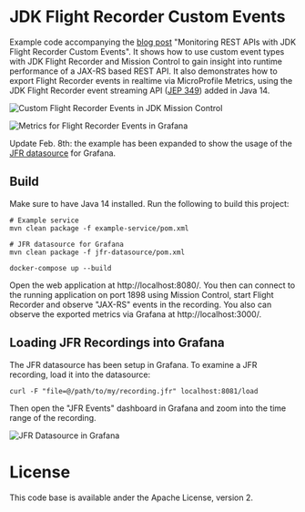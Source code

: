 # JDK Flight Recorder Custom Events

Example code accompanying the [blog post](https://www.morling.dev/blog/rest-api-monitoring-with-custom-jdk-flight-recorder-events/) "Monitoring REST APIs with JDK Flight Recorder Custom Events".
It shows how to use custom event types with JDK Flight Recorder and Mission Control to gain insight into runtime performance of a JAX-RS based REST API.
It also demonstrates how to export Flight Recorder events in realtime via MicroProfile Metrics, using the JDK Flight Recorder event streaming API ([JEP 349](https://openjdk.java.net/jeps/349)) added in Java 14.

![Custom Flight Recorder Events in JDK Mission Control](jfr_jax_rs_events.png)

![Metrics for Flight Recorder Events in Grafana](jfr_grafana.png)

Update Feb. 8th: the example has been expanded to show the usage of the [JFR datasource](https://github.com/rh-jmc-team/jfr-datasource) for Grafana.

## Build

Make sure to have Java 14 installed.
Run the following to build this project:

```shell
# Example service
mvn clean package -f example-service/pom.xml

# JFR datasource for Grafana
mvn clean package -f jfr-datasource/pom.xml

docker-compose up --build
```

Open the web application at http://localhost:8080/.
You then can connect to the running application on port 1898 using Mission Control,
start Flight Recorder and observe "JAX-RS" events in the recording.
You also can observe the exported metrics via Grafana at http://localhost:3000/.

## Loading JFR Recordings into Grafana

The JFR datasource has been setup in Grafana.
To examine a JFR recording, load it into the datasource:

```shell
curl -F "file=@/path/to/my/recording.jfr" localhost:8081/load
```

Then open the "JFR Events" dashboard in Grafana and zoom into the time range of the recording.

![JFR Datasource in Grafana](jfr_datasource.png)

# License

This code base is available ander the Apache License, version 2.

